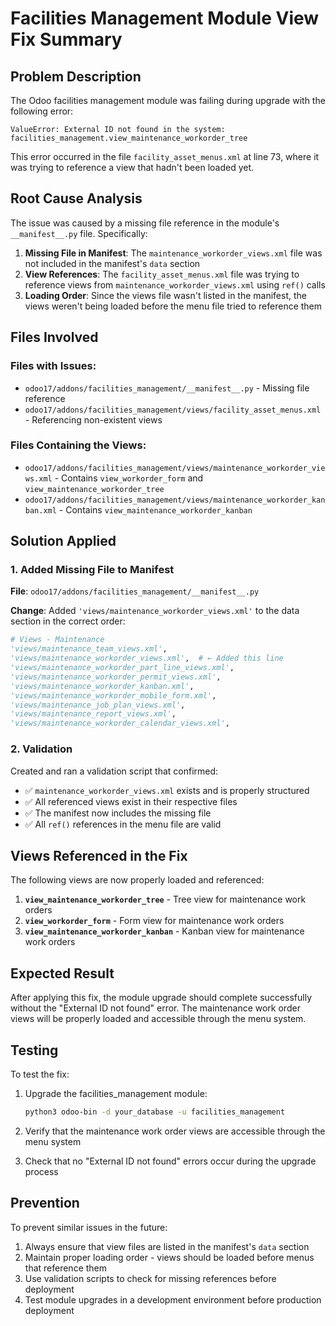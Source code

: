 # Facilities Management Module View Fix Summary

## Problem Description

The Odoo facilities management module was failing during upgrade with the following error:

```
ValueError: External ID not found in the system: facilities_management.view_maintenance_workorder_tree
```

This error occurred in the file `facility_asset_menus.xml` at line 73, where it was trying to reference a view that hadn't been loaded yet.

## Root Cause Analysis

The issue was caused by a missing file reference in the module's `__manifest__.py` file. Specifically:

1. **Missing File in Manifest**: The `maintenance_workorder_views.xml` file was not included in the manifest's `data` section
2. **View References**: The `facility_asset_menus.xml` file was trying to reference views from `maintenance_workorder_views.xml` using `ref()` calls
3. **Loading Order**: Since the views file wasn't listed in the manifest, the views weren't being loaded before the menu file tried to reference them

## Files Involved

### Files with Issues:
- `odoo17/addons/facilities_management/__manifest__.py` - Missing file reference
- `odoo17/addons/facilities_management/views/facility_asset_menus.xml` - Referencing non-existent views

### Files Containing the Views:
- `odoo17/addons/facilities_management/views/maintenance_workorder_views.xml` - Contains `view_workorder_form` and `view_maintenance_workorder_tree`
- `odoo17/addons/facilities_management/views/maintenance_workorder_kanban.xml` - Contains `view_maintenance_workorder_kanban`

## Solution Applied

### 1. Added Missing File to Manifest

**File**: `odoo17/addons/facilities_management/__manifest__.py`

**Change**: Added `'views/maintenance_workorder_views.xml'` to the data section in the correct order:

```python
# Views - Maintenance
'views/maintenance_team_views.xml',
'views/maintenance_workorder_views.xml',  # ← Added this line
'views/maintenance_workorder_part_line_views.xml',
'views/maintenance_workorder_permit_views.xml',
'views/maintenance_workorder_kanban.xml',
'views/maintenance_workorder_mobile_form.xml',
'views/maintenance_job_plan_views.xml',
'views/maintenance_report_views.xml',
'views/maintenance_workorder_calendar_views.xml',
```

### 2. Validation

Created and ran a validation script that confirmed:
- ✅ `maintenance_workorder_views.xml` exists and is properly structured
- ✅ All referenced views exist in their respective files
- ✅ The manifest now includes the missing file
- ✅ All `ref()` references in the menu file are valid

## Views Referenced in the Fix

The following views are now properly loaded and referenced:

1. **`view_maintenance_workorder_tree`** - Tree view for maintenance work orders
2. **`view_workorder_form`** - Form view for maintenance work orders  
3. **`view_maintenance_workorder_kanban`** - Kanban view for maintenance work orders

## Expected Result

After applying this fix, the module upgrade should complete successfully without the "External ID not found" error. The maintenance work order views will be properly loaded and accessible through the menu system.

## Testing

To test the fix:

1. Upgrade the facilities_management module:
   ```bash
   python3 odoo-bin -d your_database -u facilities_management
   ```

2. Verify that the maintenance work order views are accessible through the menu system

3. Check that no "External ID not found" errors occur during the upgrade process

## Prevention

To prevent similar issues in the future:

1. Always ensure that view files are listed in the manifest's `data` section
2. Maintain proper loading order - views should be loaded before menus that reference them
3. Use validation scripts to check for missing references before deployment
4. Test module upgrades in a development environment before production deployment